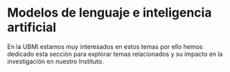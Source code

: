 # Modelos de lenguaje e inteligencia artificial

En la UBMI estamos muy interesados en estos temas por ello hemos dedicado esta sección para explorar temas relacionados y su impacto en la investigación en nuestro Instituto.
